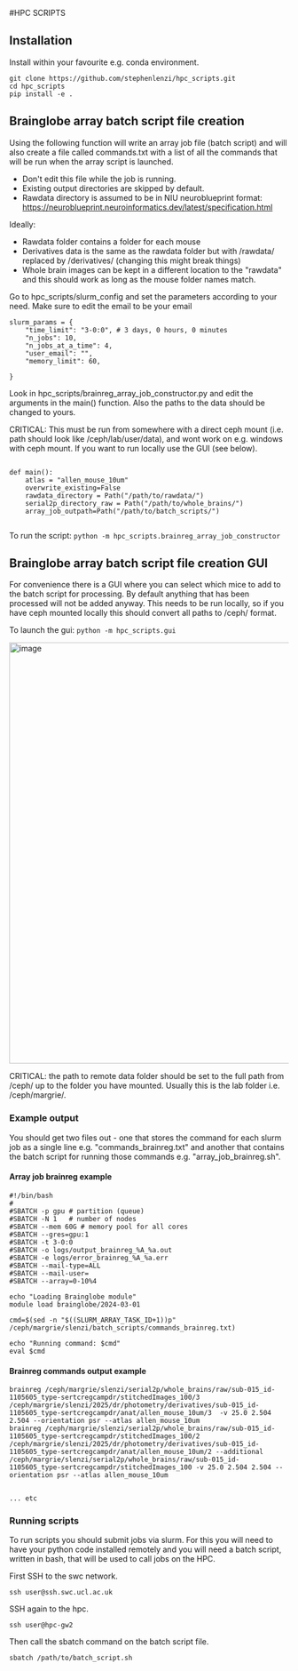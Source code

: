 #HPC SCRIPTS

## Installation

Install within your favourite e.g. conda environment.

```
git clone https://github.com/stephenlenzi/hpc_scripts.git
cd hpc_scripts
pip install -e .
```


## Brainglobe array batch script file creation

Using the following function will write an array job file (batch script) and will also create
a file called commands.txt with a list of all the commands that will be run when the array script is launched.

- Don't edit this file while the job is running.
- Existing output directories are skipped by default.
- Rawdata directory is assumed to be in NIU neuroblueprint format: https://neuroblueprint.neuroinformatics.dev/latest/specification.html 

Ideally:

- Rawdata folder contains a folder for each mouse
- Derivatives data is the same as the rawdata folder but with /rawdata/ replaced by /derivatives/ (changing this might break things)
- Whole brain images can be kept in a different location to the "rawdata" and this should work as long as the mouse folder names match.


Go to hpc_scripts/slurm_config and set the parameters according to your need. Make sure to edit the email to be your email


```
slurm_params = {
    "time_limit": "3-0:0", # 3 days, 0 hours, 0 minutes
    "n_jobs": 10,
    "n_jobs_at_a_time": 4,
    "user_email": "",
    "memory_limit": 60,

}

```


Look in hpc_scripts/brainreg_array_job_constructor.py and edit the arguments in the main() function. Also the paths to the data should be changed to yours.

CRITICAL: This must be run from somewhere with a direct ceph mount (i.e. path should look like /ceph/lab/user/data), and
wont work on e.g. windows with ceph mount. If you want to run locally use the GUI (see below).

```

def main():
    atlas = "allen_mouse_10um"
    overwrite_existing=False
    rawdata_directory = Path("/path/to/rawdata/")   
    serial2p_directory_raw = Path("/path/to/whole_brains/")
    array_job_outpath=Path("/path/to/batch_scripts/")


```


To run the script:
```python -m hpc_scripts.brainreg_array_job_constructor```


## Brainglobe array batch script file creation GUI

For convenience there is a GUI where you can select which mice to add to the batch script for processing.
By default anything that has been processed will not be added anyway. This needs to be run locally, so if you 
have ceph mounted locally this should convert all paths to /ceph/ format.

To launch the gui:
```python -m hpc_scripts.gui```

<img width="781" height="758" alt="image" src="https://github.com/user-attachments/assets/2de75d6c-7f75-424f-8715-4d09fdac7285" />


CRITICAL: the path to remote data folder should be set to the full path from /ceph/ up to the folder you have mounted. Usually this is the lab folder i.e.  /ceph/margrie/.

### Example output

You should get two files out - one that stores the command for each slurm job as a single line e.g. "commands_brainreg.txt" and another
that contains the batch script for running those commands e.g. "array_job_brainreg.sh".

#### Array job brainreg example
```
#!/bin/bash
#
#SBATCH -p gpu # partition (queue)
#SBATCH -N 1   # number of nodes
#SBATCH --mem 60G # memory pool for all cores
#SBATCH --gres=gpu:1
#SBATCH -t 3-0:0
#SBATCH -o logs/output_brainreg_%A_%a.out
#SBATCH -e logs/error_brainreg_%A_%a.err
#SBATCH --mail-type=ALL
#SBATCH --mail-user=
#SBATCH --array=0-10%4

echo "Loading Brainglobe module"
module load brainglobe/2024-03-01

cmd=$(sed -n "$((SLURM_ARRAY_TASK_ID+1))p" /ceph/margrie/slenzi/batch_scripts/commands_brainreg.txt)

echo "Running command: $cmd"
eval $cmd
```
#### Brainreg commands output example
```
brainreg /ceph/margrie/slenzi/serial2p/whole_brains/raw/sub-015_id-1105605_type-sertcregcampdr/stitchedImages_100/3 /ceph/margrie/slenzi/2025/dr/photometry/derivatives/sub-015_id-1105605_type-sertcregcampdr/anat/allen_mouse_10um/3  -v 25.0 2.504 2.504 --orientation psr --atlas allen_mouse_10um
brainreg /ceph/margrie/slenzi/serial2p/whole_brains/raw/sub-015_id-1105605_type-sertcregcampdr/stitchedImages_100/2 /ceph/margrie/slenzi/2025/dr/photometry/derivatives/sub-015_id-1105605_type-sertcregcampdr/anat/allen_mouse_10um/2 --additional /ceph/margrie/slenzi/serial2p/whole_brains/raw/sub-015_id-1105605_type-sertcregcampdr/stitchedImages_100 -v 25.0 2.504 2.504 --orientation psr --atlas allen_mouse_10um


... etc

```
### Running scripts

To run scripts you should submit jobs via slurm. For this you will need to have your python code
installed remotely and you will need a batch script, written in bash, that will be used to call jobs on
the HPC.

First SSH to the swc network.

```ssh user@ssh.swc.ucl.ac.uk```

SSH again to the hpc.

```ssh user@hpc-gw2```

Then call the sbatch command on the batch script file.

```sbatch /path/to/batch_script.sh```
